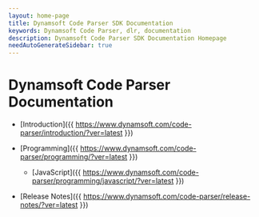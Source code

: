 ```yaml
---
layout: home-page
title: Dynamsoft Code Parser SDK Documentation
keywords: Dynamsoft Code Parser, dlr, documentation
description: Dynamsoft Code Parser SDK Documentation Homepage
needAutoGenerateSidebar: true
---
```


# Dynamsoft Code Parser Documentation

* [Introduction]({{ https://www.dynamsoft.com/code-parser/introduction/?ver=latest }})

* [Programming]({{ https://www.dynamsoft.com/code-parser/programming/?ver=latest }})
  * [JavaScript]({{ https://www.dynamsoft.com/code-parser/programming/javascript/?ver=latest }})

* [Release Notes]({{ https://www.dynamsoft.com/code-parser/release-notes/?ver=latest }})
